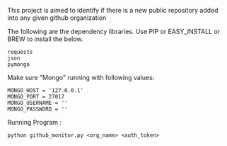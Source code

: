 This project is aimed to identify if there is a new public repository added into any given github organization

The following are the dependency libraries. Use PIP or EASY_INSTALL or BREW to install the below.

	requests
	json
	pymongo
	
Make sure "Mongo" running with following values:

	MONGO_HOST = '127.0.0.1'
	MONGO_PORT = 27017
	MONGO_USERNAME = ''
	MONGO_PASSWORD = ''

Running Program : 

	python github_monitor.py <org_name> <auth_token>

